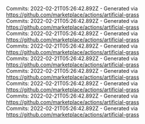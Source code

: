 Commits: 2022-02-21T05:26:42.892Z - Generated via https://github.com/marketplace/actions/artificial-grass
<br>
Commits: 2022-02-21T05:26:42.892Z - Generated via https://github.com/marketplace/actions/artificial-grass
<br>
Commits: 2022-02-21T05:26:42.892Z - Generated via https://github.com/marketplace/actions/artificial-grass
<br>
Commits: 2022-02-21T05:26:42.892Z - Generated via https://github.com/marketplace/actions/artificial-grass
<br>
Commits: 2022-02-21T05:26:42.892Z - Generated via https://github.com/marketplace/actions/artificial-grass
<br>
Commits: 2022-02-21T05:26:42.892Z - Generated via https://github.com/marketplace/actions/artificial-grass
<br>
Commits: 2022-02-21T05:26:42.892Z - Generated via https://github.com/marketplace/actions/artificial-grass
<br>
Commits: 2022-02-21T05:26:42.892Z - Generated via https://github.com/marketplace/actions/artificial-grass
<br>
Commits: 2022-02-21T05:26:42.892Z - Generated via https://github.com/marketplace/actions/artificial-grass
<br>
